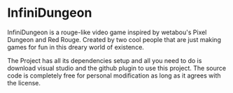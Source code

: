 # InfiniDungeon
InfiniDungeon is a rouge-like video game inspired by wetabou's Pixel Dungeon and Red Rouge. Created by two cool people that are just making games for fun in this dreary world of existence.

The Project has all its dependencies setup and all you need to do is download visual studio and the github plugin to use this project. The source code is completely free for personal modification as long as it agrees with the license.
